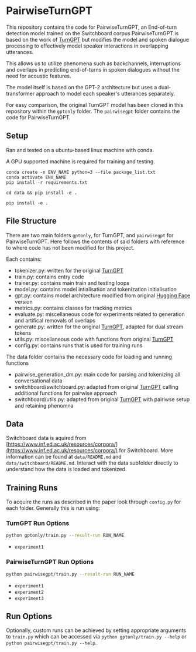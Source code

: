 # PairwiseTurnGPT

This repository contains the code for PairwiseTurnGPT, an End-of-turn detection model trained on the Switchboard corpus
PairwiseTurnGPT is based on the work of [TurnGPT](https://github.com/ErikEkstedt/TurnGPT) but modifies the model and spoken dialogue processing to effectively model speaker interactions in overlapping utterances.

This allows us to utilize phenomena such as backchannels, interruptions and overlaps in predicting end-of-turns in spoken dialogues without the need for acoustic features. 

The model itself is based on the GPT-2 architecture but uses a dual-transformer approach to model each speaker's utterances separately. 

For easy comparison, the original TurnGPT model has been cloned in this repository within the `gptonly` folder.
The `pairwisegpt` folder contains the code for PairwiseTurnGPT.

## Setup
Ran and tested on a ubuntu-based linux machine with conda.

A GPU supported machine is required for training and testing.

```
conda create -n ENV_NAME python=3 --file package_list.txt
conda activate ENV_NAME
pip install -r requirements.txt
```
```
cd data && pip install -e .
```
```
pip install -e .
```

## File Structure
There are two main folders `gptonly`, for TurnGPT, and `pairwisegpt` for PairwiseTurnGPT. 
Here follows the contents of said folders with reference to where code has not been 
modified for this project.

Each contains:
- tokenizer.py: written for the original [TurnGPT](https://github.com/ErikEkstedt/TurnGPT)
- train.py: contains entry code
- trainer.py: contains main train and testing loops
- model.py: contains model intialisation and tokenization initialisation
- gpt.py: contains model architecture modified from original [Hugging Face](https://github.com/huggingface/transformers/blob/v4.39.3/src/transformers/models/gpt2/modeling_gpt2.py) version
- metrics.py: contains classes for tracking metrics
- evaluate.py: miscellaneous code for experiments related to generation and artifical removals of overlaps
- generate.py: written for the original [TurnGPT](https://github.com/ErikEkstedt/TurnGPT), adapted for dual stream tokens
- utils.py: miscellaneous code with functions from original [TurnGPT](https://github.com/ErikEkstedt/TurnGPT)
- config.py: contains runs that is used for training runs 

The data folder contains the necessary code for loading and running functions
- pairwise_generation_dm.py: main code for parsing and tokenizing all conversational data
- switchboard/switchboard.py: adapted from original [TurnGPT](https://github.com/ErikEkstedt/TurnGPT) calling additional functions for pairwise approach
- switchboard/utils.py: adapted from original [TurnGPT](https://github.com/ErikEkstedt/TurnGPT) with pairiwse setup and retaining phenomna

## Data
Switchboard data is aquired from [https://www.inf.ed.ac.uk/resources/corpora/](https://www.inf.ed.ac.uk/resources/corpora/) for Switchboard. 
More information can be found at `data/README.md` and `data/switchboard/README.md`.
Interact with the data subfolder directly to understand how the data is loaded and tokenized.


## Training Runs
To acquire the runs as described in the paper look through `config.py` for each folder.
Generally this is run using:

### TurnGPT Run Options
```bash
python gptonly/train.py --result-run RUN_NAME
```
- `experiment1`

### PairwiseTurnGPT Run Options
```bash
python pairwisegpt/train.py --result-run RUN_NAME
```
- `experiment1`
- `experiment2`
- `experiment3`

## Run Options
Optionally, custom runs can be achieved by setting appropriate arguments to `train.py` which can be accessed via `python gptonly/train.py --help` or `python pairwisegpt/train.py --help`.

